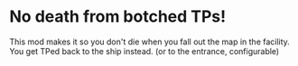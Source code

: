 # No death from botched TPs! #

This mod makes it so you don't die when you fall out the map in the facility.
You get TPed back to the ship instead. (or to the entrance, configurable)